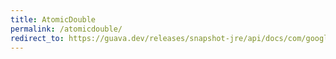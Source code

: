 ```yaml
---
title: AtomicDouble
permalink: /atomicdouble/
redirect_to: https://guava.dev/releases/snapshot-jre/api/docs/com/google/common/util/concurrent/AtomicDouble.html
---
```

